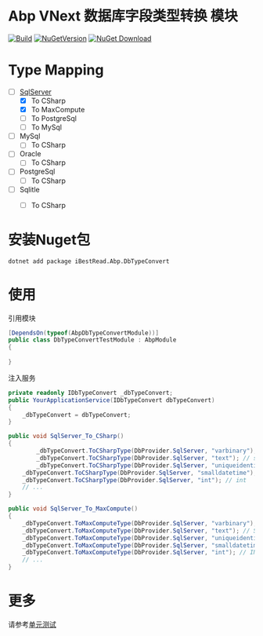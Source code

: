 # Abp VNext 数据库字段类型转换 模块

[![Build](https://github.com/iBestRead/Abp.DbTypeConvert/workflows/Build/badge.svg)](https://github.com/iBestRead/Abp.DbTypeConvert/actions?query=workflow%3A%22Build%22)
[![NuGetVersion](https://img.shields.io/nuget/v/iBestRead.Abp.DbTypeConvert)](https://www.nuget.org/packages/iBestRead.Abp.DbTypeConvert)
[![NuGet Download](https://img.shields.io/nuget/dt/iBestRead.Abp.DbTypeConvert.svg)](https://www.nuget.org/packages/iBestRead.Abp.DbTypeConvert)



# Type Mapping

- [ ] [SqlServer](doc/SqlServerMapping.md)
	- [x] To CSharp
	- [x] To MaxCompute
	- [ ] To PostgreSql
	- [ ] To MySql
- [ ] MySql
	- [ ] To CSharp
- [ ] Oracle
	- [ ] To CSharp
- [ ] PostgreSql
	- [ ] To CSharp
- [ ] Sqlitle
	- [ ] To CSharp




# 安装Nuget包

```shell
dotnet add package iBestRead.Abp.DbTypeConvert
```

# 使用

引用模块

```csharp
[DependsOn(typeof(AbpDbTypeConvertModule))]
public class DbTypeConvertTestModule : AbpModule
{
  
}
```

注入服务

```csharp
private readonly IDbTypeConvert _dbTypeConvert;
public YourApplicationService(IDbTypeConvert dbTypeConvert)
{
    _dbTypeConvert = dbTypeConvert;
}

public void SqlServer_To_CSharp()
{
		_dbTypeConvert.ToCSharpType(DbProvider.SqlServer, "varbinary"); // byte[]
		_dbTypeConvert.ToCSharpType(DbProvider.SqlServer, "text"); // string
		_dbTypeConvert.ToCSharpType(DbProvider.SqlServer, "uniqueidentifier"); // Guid
  	_dbTypeConvert.ToCSharpType(DbProvider.SqlServer, "smalldatetime"); // DateTime
  	_dbTypeConvert.ToCSharpType(DbProvider.SqlServer, "int"); // int
    // ...
}

public void SqlServer_To_MaxCompute()
{
    _dbTypeConvert.ToMaxComputeType(DbProvider.SqlServer, "varbinary"); // BINARY
    _dbTypeConvert.ToMaxComputeType(DbProvider.SqlServer, "text"); // STRING
    _dbTypeConvert.ToMaxComputeType(DbProvider.SqlServer, "uniqueidentifier"); // STRING
    _dbTypeConvert.ToMaxComputeType(DbProvider.SqlServer, "smalldatetime"); // DATETIME
    _dbTypeConvert.ToMaxComputeType(DbProvider.SqlServer, "int"); // INT
    // ...  
}

```



# 更多

请参考[单元测试](test/iBestRead.Abp.DbTypeConvert.Tests/iBestRead/Abp/DbTypeConvert)



